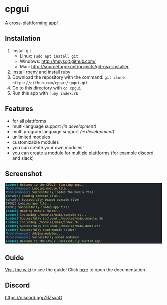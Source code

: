 # cpgui
A cross-plattforming app!

## Installation

1. Install git 
    - Linux: `sudo apt install git`
    - Windows: <http://msysgit.github.com/>
    - Mac: <http://sourceforge.net/projects/git-osx-installer>
2. Install [rbenv](https://github.com/rbenv/rbenv) and install ruby
3. Download the repository with the command: `git clone https://github.com/cpgui/cpgui.git`
4. Go to this directory with `cd cpgui`
5. Run this app with `ruby index.rb`

## Features

- for all plattforms
- multi-language support _(in development)_
- multi program language support _(in development)_
- unlimited modules
- customizable modules
- you can create your own modules!
- you can create a module for multiple plattforms (for example discord and slack)

## Screenshot

![Console screenshot](https://github.com/cpgui/cpgui/raw/master/assets/screenshot.png "Screenshot from the application")

## Guide

[Visit the wiki](https://github.com/cpgui/cpgui/wiki) to see the guide! Click [here](https://cpgui.github.io/cpgui/index.html) to open the documentation.

## Discord

<https://discord.gg/Z6ZsxaG>

